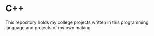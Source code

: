 # C++
This repository holds my college projects written in this programming language and projects of my own making
